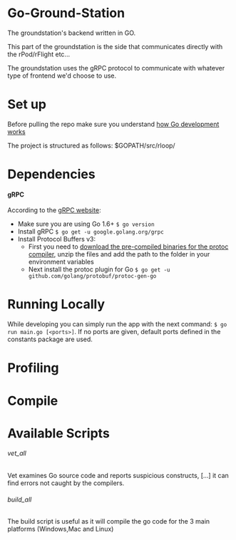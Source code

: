 # Go-Ground-Station

The groundstation's backend written in GO.

This part of the groundstation is the side that communicates directly with the rPod/rFlight etc...

The groundstation uses the gRPC protocol to communicate with whatever type of frontend we'd choose to use.

# Set up

Before pulling the repo make sure you understand [how Go development works](https://golang.org/doc/code.html#Organization)

The project is structured as follows: $GOPATH/src/rloop/<repo>

# Dependencies

#### gRPC

According to the [gRPC website](https://grpc.io/docs/quickstart/go.html):

- Make sure you are using Go 1.6+ ```$ go version```
- Install gRPC  ```$ go get -u google.golang.org/grpc```
- Install Protocol Buffers v3:
  - First you need to [download the pre-compiled binaries for the protoc compiler](https://github.com/google/protobuf/releases), 
  unzip the files and add the path to the folder in your environment variables
  - Next install the protoc plugin for Go ```$ go get -u github.com/golang/protobuf/protoc-gen-go```


# Running Locally

While developing you can simply run the app with the next command: ```$ go run main.go [<ports>]```. 
If no ports are given, default ports defined in the constants package are used.

# Profiling

# Compile

# Available Scripts

###### vet_all
Vet examines Go source code and reports suspicious constructs, [...] it can find errors not caught by the compilers.

###### build_all
The build script is useful as it will compile the go code for the 3 main platforms (Windows,Mac and Linux)
